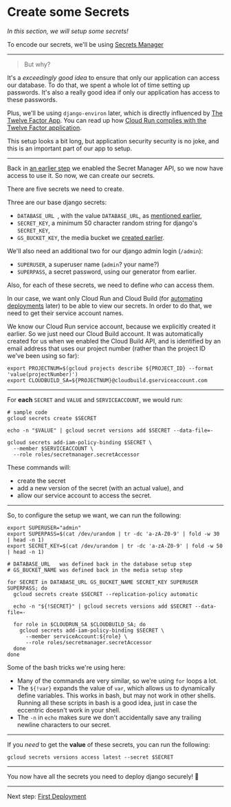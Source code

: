 # Create some Secrets

*In this section, we will setup some secrets!*

To encode our secrets, we'll be using [Secrets Manager](https://cloud.google.com/secret-manager/docs)

----

> But why? 

It's a *exceedingly good idea* to ensure that only our application can access our database. To do that, we spent a whole lot of time setting up passwords. It's also a really good idea if only our application has access to these passwords. 

Plus, we'll be using `django-environ` later, which is directly influenced by [The Twelve Factor App](https://12factor.net/). You can read up how [Cloud Run complies with the Twelve Factor application](https://cloud.google.com/blog/products/serverless/a-dozen-reasons-why-cloud-run-complies-with-the-twelve-factor-app-methodology).

This setup looks a bit long, but application security security is no joke, and this is an important part of our app to setup. 

---

Back in [an earlier step](docs/10-setup-gcp.md) we enabled the Secret Manager API, so we now have access to use it. So now, we can create our secrets. 

There are five secrets we need to create. 

Three are our base django secrets: 

 * `DATABASE_URL `, with the value `DATABASE_URL`, as [mentioned earlier](20-setup-sql.md),
 * `SECRET_KEY`, a minimum 50 character random string for django's `SECRET_KEY`,
 * `GS_BUCKET_KEY`, the media bucket we [created earlier](30-setup-media.md).
 
We'll also need an additional two for our django admin login (`/admin`):

 * `SUPERUSER`, a superuser name (`admin`? your name?)
 * `SUPERPASS`, a secret password, using our generator from earlier. 

Also, for each of these secrets, we need to define *who* can access them. 

In our case, we want only Cloud Run and Cloud Build (for [automating deployments](60-ongoing-deployment.md) later) to be able to view our secrets. In order to do that, we need to get their service account names. 

We know our Cloud Run service account, because we explicitly created it earlier. So we just need our Cloud Build account. It was automatically created for us when we enabled the Cloud Build API, and is identified by an email address that uses our project number (rather than the project ID we've been using so far): 

```shell
export PROJECTNUM=$(gcloud projects describe ${PROJECT_ID} --format 'value(projectNumber)')
export CLOUDBUILD_SA=${PROJECTNUM}@cloudbuild.gserviceaccount.com
```

---

For **each** `SECRET` and `VALUE` and `SERVICEACCOUNT`, we would run:

```shell,exclude
# sample code
gcloud secrets create $SECRET

echo -n "$VALUE" | gcloud secret versions add $SECRET --data-file=-

gcloud secrets add-iam-policy-binding $SECRET \
  --member $SERVICEACCOUNT \
  --role roles/secretmanager.secretAccessor
```

These commands will: 

 * create the secret
 * add a new version of the secret (with an actual value), and
 * allow our service account to access the secret. 

---

So, to configure the setup we want, we can run the following: 

```shell
export SUPERUSER="admin"
export SUPERPASS=$(cat /dev/urandom | tr -dc 'a-zA-Z0-9' | fold -w 30 | head -n 1)
export SECRET_KEY=$(cat /dev/urandom | tr -dc 'a-zA-Z0-9' | fold -w 50 | head -n 1)

# DATABASE_URL   was defined back in the database setup step
# GS_BUCKET_NAME was defined back in the media setup step

for SECRET in DATABASE_URL GS_BUCKET_NAME SECRET_KEY SUPERUSER SUPERPASS; do
  gcloud secrets create $SECRET --replication-policy automatic
    
  echo -n "${!SECRET}" | gcloud secrets versions add $SECRET --data-file=-
    
  for role in $CLOUDRUN_SA $CLOUDBUILD_SA; do
    gcloud secrets add-iam-policy-binding $SECRET \
      --member serviceAccount:${role} \
      --role roles/secretmanager.secretAccessor
  done
done 
```

Some of the bash tricks we're using here: 

* Many of the commands are very similar, so we're using `for` loops a lot.
* The `${!var}` expands the value of `var`, which allows us to dynamically define variables. This works in bash, but may not work in other shells. Running all these scripts in bash is a good idea, just in case the eccentric doesn't work in your shell. 
* The `-n` in `echo` makes sure we don't accidentally save any trailing newline characters to our secret. 

---
 
If you *need* to get the **value** of these secrets, you can run the following: 

```shell,exclude
gcloud secrets versions access latest --secret $SECRET
```

---

You now have all the secrets you need to deploy django securely! 🤫

---

Next step: [First Deployment](50-first-deployment.md)
